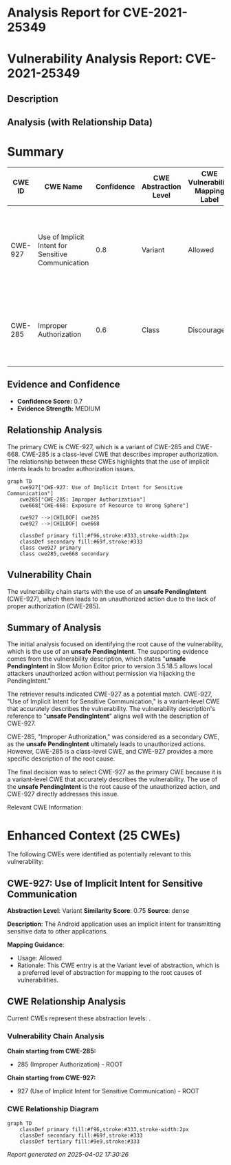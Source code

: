 # Analysis Report for CVE-2021-25349

# Vulnerability Analysis Report: CVE-2021-25349

## Description



## Analysis (with Relationship Data)

# Summary
| CWE ID | CWE Name | Confidence | CWE Abstraction Level | CWE Vulnerability Mapping Label | CWE-Vulnerability Mapping Notes |
|---|---|---|---|---|---|
| CWE-927 | Use of Implicit Intent for Sensitive Communication | 0.8 | Variant | Allowed | Primary CWE: The application is using an **unsafe PendingIntent**, which aligns with the implicit intent vulnerability. |
| CWE-285 | Improper Authorization | 0.6 | Class | Discouraged | Secondary CWE: The **unsafe PendingIntent** is being used to perform an unauthorized action. |

## Evidence and Confidence

*   **Confidence Score:** 0.7
*   **Evidence Strength:** MEDIUM

## Relationship Analysis
The primary CWE is CWE-927, which is a variant of CWE-285 and CWE-668. CWE-285 is a class-level CWE that describes improper authorization. The relationship between these CWEs highlights that the use of implicit intents leads to broader authorization issues.

```mermaid
graph TD
    cwe927["CWE-927: Use of Implicit Intent for Sensitive Communication"]
    cwe285["CWE-285: Improper Authorization"]
    cwe668["CWE-668: Exposure of Resource to Wrong Sphere"]
    
    cwe927 -->|CHILDOF| cwe285
    cwe927 -->|CHILDOF| cwe668
    
    classDef primary fill:#f96,stroke:#333,stroke-width:2px
    classDef secondary fill:#69f,stroke:#333
    class cwe927 primary
    class cwe285,cwe668 secondary
```

## Vulnerability Chain
The vulnerability chain starts with the use of an **unsafe PendingIntent** (CWE-927), which then leads to an unauthorized action due to the lack of proper authorization (CWE-285).

## Summary of Analysis
The initial analysis focused on identifying the root cause of the vulnerability, which is the use of an **unsafe PendingIntent**. The supporting evidence comes from the vulnerability description, which states "**unsafe PendingIntent** in Slow Motion Editor prior to version 3.5.18.5 allows local attackers unauthorized action without permission via hijacking the PendingIntent."

The retriever results indicated CWE-927 as a potential match. CWE-927, "Use of Implicit Intent for Sensitive Communication," is a variant-level CWE that accurately describes the vulnerability. The vulnerability description's reference to "**unsafe PendingIntent**" aligns well with the description of CWE-927.

CWE-285, "Improper Authorization," was considered as a secondary CWE, as the **unsafe PendingIntent** ultimately leads to unauthorized actions. However, CWE-285 is a class-level CWE, and CWE-927 provides a more specific description of the root cause.

The final decision was to select CWE-927 as the primary CWE because it is a variant-level CWE that accurately describes the vulnerability. The use of the **unsafe PendingIntent** is the root cause of the unauthorized action, and CWE-927 directly addresses this issue.

Relevant CWE Information:

# Enhanced Context (25 CWEs)
The following CWEs were identified as potentially relevant to this vulnerability:

## CWE-927: Use of Implicit Intent for Sensitive Communication
**Abstraction Level**: Variant
**Similarity Score**: 0.75
**Source**: dense

**Description**:
The Android application uses an implicit intent for transmitting sensitive data to other applications.

**Mapping Guidance**:
- Usage: Allowed
- Rationale: This CWE entry is at the Variant level of abstraction, which is a preferred level of abstraction for mapping to the root causes of vulnerabilities.


## CWE Relationship Analysis

Current CWEs represent these abstraction levels: .


### Vulnerability Chain Analysis

**Chain starting from CWE-285:**
- 285 (Improper Authorization) - ROOT


**Chain starting from CWE-927:**
- 927 (Use of Implicit Intent for Sensitive Communication) - ROOT



### CWE Relationship Diagram

```mermaid
graph TD
    classDef primary fill:#f96,stroke:#333,stroke-width:2px
    classDef secondary fill:#69f,stroke:#333
    classDef tertiary fill:#9e9,stroke:#333
```



*Report generated on 2025-04-02 17:30:26*
